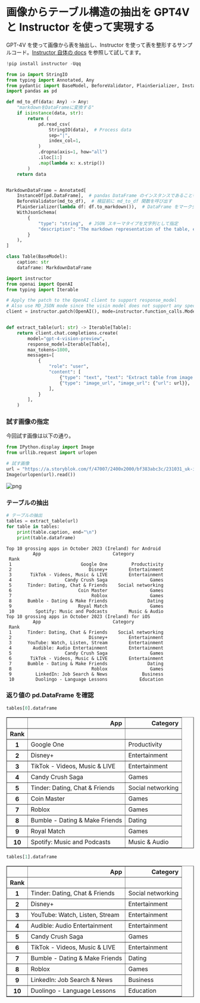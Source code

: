# 画像からテーブル構造の抽出を GPT4V と Instructor を使って実現する

GPT-4V を使って画像から表を抽出し、Instructor を使って表を整形するサンプルコード。[Instructor 自体の docs](https://jxnl.github.io/instructor/examples/extracting_tables#top-10-grossing-apps-in-october-2023-ireland-for-ios-platforms) を参照して試してます。

```python
!pip install instructor -Uqq
```

```python
from io import StringIO
from typing import Annotated, Any
from pydantic import BaseModel, BeforeValidator, PlainSerializer, InstanceOf, WithJsonSchema
import pandas as pd

def md_to_df(data: Any) -> Any:
    "markdownをDataFrameに変換する"
    if isinstance(data, str):
        return (
            pd.read_csv(
                StringIO(data),  # Process data
                sep="|",
                index_col=1,
            )
            .dropna(axis=1, how="all")
            .iloc[1:]
            .map(lambda x: x.strip())
        )
    return data


MarkdownDataFrame = Annotated[
    InstanceOf[pd.DataFrame],  # pandas DataFrame のインスタンスであることを指定
    BeforeValidator(md_to_df),  # 検証前に md_to_df 関数を呼び出す
    PlainSerializer(lambda df: df.to_markdown()),  # DataFrame をマークダウンにシリアライズする方法を定義
    WithJsonSchema(
        {
            "type": "string",  # JSON スキーマタイプを文字列として指定
            "description": "The markdown representation of the table, each one should be tidy, do not try to join tables that should be seperate",
        }
    ),
]

class Table(BaseModel):
    caption: str
    dataframe: MarkdownDataFrame
```

```python
import instructor
from openai import OpenAI
from typing import Iterable

# Apply the patch to the OpenAI client to support response_model
# Also use MD_JSON mode since the visin model does not support any special structured output mode
client = instructor.patch(OpenAI(), mode=instructor.function_calls.Mode.MD_JSON)


def extract_table(url: str) -> Iterable[Table]:
    return client.chat.completions.create(
        model="gpt-4-vision-preview",
        response_model=Iterable[Table],
        max_tokens=1800,
        messages=[
            {
                "role": "user",
                "content": [
                    {"type": "text", "text": "Extract table from image."},
                    {"type": "image_url", "image_url": {"url": url}},
                ],
            }
        ],
    )
```

### 試す画像の指定

今回試す画像は以下の通り。

```python
from IPython.display import Image
from urllib.request import urlopen

# 試す画像
url = "https://a.storyblok.com/f/47007/2400x2000/bf383abc3c/231031_uk-ireland-in-three-charts_table_v01_b.png"
Image(urlopen(url).read())
```

![png](Extracting_tables_GPT4_files/Extracting_tables_GPT4_5_0.png)

### テーブルの抽出

```python
# テーブルの抽出
tables = extract_table(url)
for table in tables:
    print(table.caption, end="\n")
    print(table.dataframe)
```

    Top 10 grossing apps in October 2023 (Ireland) for Android
              App                           Category
     Rank
     1                          Google One         Productivity
     2                             Disney+        Entertainment
     3       TikTok - Videos, Music & LIVE        Entertainment
     4                    Candy Crush Saga                Games
     5      Tinder: Dating, Chat & Friends    Social networking
     6                         Coin Master                Games
     7                              Roblox                Games
     8      Bumble - Dating & Make Friends               Dating
     9                         Royal Match                Games
     10        Spotify: Music and Podcasts        Music & Audio
    Top 10 grossing apps in October 2023 (Ireland) for iOS
              App                           Category
     Rank
     1      Tinder: Dating, Chat & Friends    Social networking
     2                             Disney+        Entertainment
     3      YouTube: Watch, Listen, Stream        Entertainment
     4        Audible: Audio Entertainment        Entertainment
     5                    Candy Crush Saga                Games
     6       TikTok - Videos, Music & LIVE        Entertainment
     7      Bumble - Dating & Make Friends               Dating
     8                              Roblox                Games
     9         LinkedIn: Job Search & News             Business
     10        Duolingo - Language Lessons            Education

### 返り値の pd.DataFrame を確認

```python
tables[0].dataframe
```

<div>
<style scoped>
    .dataframe tbody tr th:only-of-type {
        vertical-align: middle;
    }

    .dataframe tbody tr th {
        vertical-align: top;
    }

    .dataframe thead th {
        text-align: right;
    }

</style>
<table border="1" class="dataframe">
  <thead>
    <tr style="text-align: right;">
      <th></th>
      <th>App</th>
      <th>Category</th>
    </tr>
    <tr>
      <th>Rank</th>
      <th></th>
      <th></th>
    </tr>
  </thead>
  <tbody>
    <tr>
      <th>1</th>
      <td>Google One</td>
      <td>Productivity</td>
    </tr>
    <tr>
      <th>2</th>
      <td>Disney+</td>
      <td>Entertainment</td>
    </tr>
    <tr>
      <th>3</th>
      <td>TikTok - Videos, Music &amp; LIVE</td>
      <td>Entertainment</td>
    </tr>
    <tr>
      <th>4</th>
      <td>Candy Crush Saga</td>
      <td>Games</td>
    </tr>
    <tr>
      <th>5</th>
      <td>Tinder: Dating, Chat &amp; Friends</td>
      <td>Social networking</td>
    </tr>
    <tr>
      <th>6</th>
      <td>Coin Master</td>
      <td>Games</td>
    </tr>
    <tr>
      <th>7</th>
      <td>Roblox</td>
      <td>Games</td>
    </tr>
    <tr>
      <th>8</th>
      <td>Bumble - Dating &amp; Make Friends</td>
      <td>Dating</td>
    </tr>
    <tr>
      <th>9</th>
      <td>Royal Match</td>
      <td>Games</td>
    </tr>
    <tr>
      <th>10</th>
      <td>Spotify: Music and Podcasts</td>
      <td>Music &amp; Audio</td>
    </tr>
  </tbody>
</table>
</div>

```python
tables[1].dataframe
```

<div>
<style scoped>
    .dataframe tbody tr th:only-of-type {
        vertical-align: middle;
    }

    .dataframe tbody tr th {
        vertical-align: top;
    }

    .dataframe thead th {
        text-align: right;
    }

</style>
<table border="1" class="dataframe">
  <thead>
    <tr style="text-align: right;">
      <th></th>
      <th>App</th>
      <th>Category</th>
    </tr>
    <tr>
      <th>Rank</th>
      <th></th>
      <th></th>
    </tr>
  </thead>
  <tbody>
    <tr>
      <th>1</th>
      <td>Tinder: Dating, Chat &amp; Friends</td>
      <td>Social networking</td>
    </tr>
    <tr>
      <th>2</th>
      <td>Disney+</td>
      <td>Entertainment</td>
    </tr>
    <tr>
      <th>3</th>
      <td>YouTube: Watch, Listen, Stream</td>
      <td>Entertainment</td>
    </tr>
    <tr>
      <th>4</th>
      <td>Audible: Audio Entertainment</td>
      <td>Entertainment</td>
    </tr>
    <tr>
      <th>5</th>
      <td>Candy Crush Saga</td>
      <td>Games</td>
    </tr>
    <tr>
      <th>6</th>
      <td>TikTok - Videos, Music &amp; LIVE</td>
      <td>Entertainment</td>
    </tr>
    <tr>
      <th>7</th>
      <td>Bumble - Dating &amp; Make Friends</td>
      <td>Dating</td>
    </tr>
    <tr>
      <th>8</th>
      <td>Roblox</td>
      <td>Games</td>
    </tr>
    <tr>
      <th>9</th>
      <td>LinkedIn: Job Search &amp; News</td>
      <td>Business</td>
    </tr>
    <tr>
      <th>10</th>
      <td>Duolingo - Language Lessons</td>
      <td>Education</td>
    </tr>
  </tbody>
</table>
</div>

```python

```

